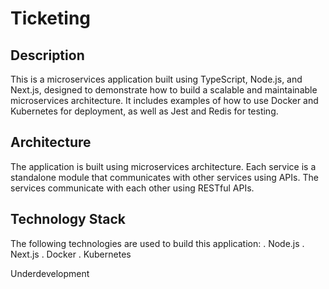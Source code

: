 # Ticketing

## Description
This is a microservices application built using TypeScript, Node.js, and Next.js, designed to demonstrate how to build a scalable and maintainable microservices architecture. It includes examples of how to use Docker and Kubernetes for deployment, as well as Jest and Redis for testing. 

## Architecture
The application is built using microservices architecture. Each service is a standalone module that communicates with other services using APIs. The services communicate with each other using RESTful APIs.

## Technology Stack
The following technologies are used to build this application:
   . Node.js
   . Next.js
   . Docker
   . Kubernetes
   
   
 Underdevelopment
